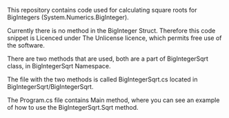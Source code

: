 This repository contains code used for calculating square roots for BigIntegers (System.Numerics.BigInteger).

Currently there is no method in the BigInteger Struct. Therefore this code snippet is Licenced under The Unlicense licence,
which permits free use of the software.

There are two methods that are used, both are a part of BigIntegerSqrt class, in BigIntegerSqrt Namespace. 

The file with the two methods is called BigIntegerSqrt.cs located in BigIntegerSqrt/BigIntegerSqrt.

The Program.cs file contains Main method, where you can see an example of how to use the BigIntegerSqrt.Sqrt method.
